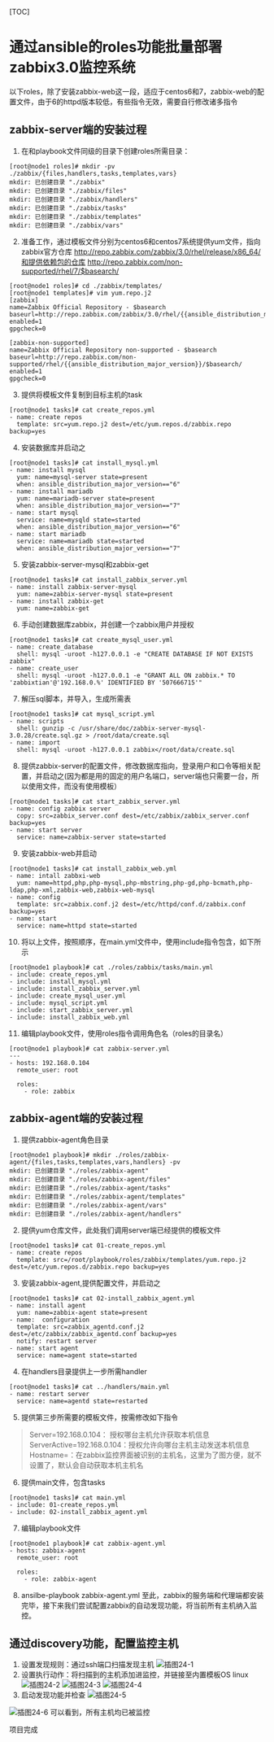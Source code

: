 [TOC]
# 通过ansible的roles功能批量部署zabbix3.0监控系统
以下roles，除了安装zabbix-web这一段，适应于centos6和7，zabbix-web的配置文件，由于6的httpd版本较低，有些指令无效，需要自行修改诸多指令
## zabbix-server端的安装过程
1. 在和playbook文件同级的目录下创建roles所需目录：
```
[root@node1 roles]# mkdir -pv ./zabbix/{files,handlers,tasks,templates,vars}
mkdir: 已创建目录 "./zabbix"
mkdir: 已创建目录 "./zabbix/files"
mkdir: 已创建目录 "./zabbix/handlers"
mkdir: 已创建目录 "./zabbix/tasks"
mkdir: 已创建目录 "./zabbix/templates"
mkdir: 已创建目录 "./zabbix/vars"
```
2. 准备工作，通过模板文件分别为centos6和centos7系统提供yum文件，指向zabbix官方仓库 http://repo.zabbix.com/zabbix/3.0/rhel/release/x86_64/和提供依赖包的仓库 http://repo.zabbix.com/non-supported/rhel/7/$basearch/
```
[root@node1 roles]# cd ./zabbix/templates/
[root@node1 templates]# vim yum.repo.j2
[zabbix]
name=Zabbix Official Repository - $basearch
baseurl=http://repo.zabbix.com/zabbix/3.0/rhel/{{ansible_distribution_major_version}}/$basearch/
enabled=1
gpgcheck=0

[zabbix-non-supported]
name=Zabbix Official Repository non-supported - $basearch
baseurl=http://repo.zabbix.com/non-supported/rhel/{{ansible_distribution_major_version}}/$basearch/
enabled=1
gpgcheck=0
```
3. 提供将模板文件复制到目标主机的task
```
[root@node1 tasks]# cat create_repos.yml 
- name: create repos
  template: src=yum.repo.j2 dest=/etc/yum.repos.d/zabbix.repo backup=yes
```
4. 安装数据库并启动之
```
[root@node1 tasks]# cat install_mysql.yml
- name: install mysql
  yum: name=mysql-server state=present
  when: ansible_distribution_major_version=="6"
- name: install mariadb
  yum: name=mariadb-server state=present
  when: ansible_distribution_major_version=="7"
- name: start mysql
  service: name=mysqld state=started
  when: ansible_distribution_major_version=="6"
- name: start mariadb
  service: name=mariadb state=started
  when: ansible_distribution_major_version=="7"
```
5. 安装zabbix-server-mysql和zabbix-get
```
[root@node1 tasks]# cat install_zabbix_server.yml
- name: install zabbix-server-mysql
  yum: name=zabbix-server-mysql state=present
- name: install zabbix-get
  yum: name=zabbix-get
```
6. 手动创建数据库zabbix，并创建一个zabbix用户并授权
```
[root@node1 tasks]# cat create_mysql_user.yml
- name: create_database
  shell: mysql -uroot -h127.0.0.1 -e "CREATE DATABASE IF NOT EXISTS zabbix"
- name: create_user
  shell: mysql -uroot -h127.0.0.1 -e "GRANT ALL ON zabbix.* TO 'zabbixtian'@'192.168.0.%' IDENTIFIED BY '507666715'"
```
7. 解压sql脚本，并导入，生成所需表
```
[root@node1 tasks]# cat mysql_script.yml
- name: scripts
  shell: gunzip -c /usr/share/doc/zabbix-server-mysql-3.0.28/create.sql.gz > /root/data/create.sql
- name: import
  shell: mysql -uroot -h127.0.0.1 zabbix</root/data/create.sql
```
8. 提供zabbix-server的配置文件，修改数据库指向，登录用户和口令等相关配置，并启动之(因为都是用的固定的用户名端口，server端也只需要一台，所以使用文件，而没有使用模板）
```
[root@node1 tasks]# cat start_zabbix_server.yml 
- name: config zabbix server
  copy: src=zabbix_server.conf dest=/etc/zabbix/zabbix_server.conf backup=yes
- name: start server
  service: name=zabbix-server state=started
```
9. 安装zabbix-web并启动
```
[root@node1 tasks]# cat install_zabbix_web.yml
- name: intall zabbxi-web
  yum: name=httpd,php,php-mysql,php-mbstring,php-gd,php-bcmath,php-ldap,php-xml,zabbix-web,zabbix-web-mysql
- name: config
  template: src=zabbix.conf.j2 dest=/etc/httpd/conf.d/zabbix.conf backup=yes
- name: start
  service: name=httpd state=started
```
10. 将以上文件，按照顺序，在main.yml文件中，使用include指令包含，如下所示
```
[root@node1 playbook]# cat ./roles/zabbix/tasks/main.yml 
- include: create_repos.yml
- include: install_mysql.yml
- include: install_zabbix_server.yml
- include: create_mysql_user.yml
- include: mysql_script.yml
- include: start_zabbix_server.yml
- include: install_zabbix_web.yml
```
11. 编辑playbook文件，使用roles指令调用角色名（roles的目录名）
```
[root@node1 playbook]# cat zabbix-server.yml 
---
- hosts: 192.168.0.104
  remote_user: root

  roles: 
    - role: zabbix
```

## zabbix-agent端的安装过程
1. 提供zabbix-agent角色目录
```
[root@node1 playbook]# mkdir ./roles/zabbix-agent/{files,tasks,templates,vars,handlers} -pv
mkdir: 已创建目录 "./roles/zabbix-agent"
mkdir: 已创建目录 "./roles/zabbix-agent/files"
mkdir: 已创建目录 "./roles/zabbix-agent/tasks"
mkdir: 已创建目录 "./roles/zabbix-agent/templates"
mkdir: 已创建目录 "./roles/zabbix-agent/vars"
mkdir: 已创建目录 "./roles/zabbix-agent/handlers"
```
2. 提供yum仓库文件，此处我们调用server端已经提供的模板文件
```
[root@node1 tasks]# cat 01-create_repos.yml
- name: create repos
  template: src=/root/playbook/roles/zabbix/templates/yum.repo.j2 dest=/etc/yum.repos.d/zabbix.repo backup=yes
```
3. 安装zabbix-agent,提供配置文件，并启动之
```
[root@node1 tasks]# cat 02-install_zabbix_agent.yml
- name: install agent
  yum: name=zabbix-agent state=present 
- name:  configuration
  template: src=zabbix_agentd.conf.j2 dest=/etc/zabbix/zabbix_agentd.conf backup=yes
  notify: restart server
- name: start agent
  service: name=agent state=started
```
4. 在handlers目录提供上一步所需handler
```
[root@node1 tasks]# cat ../handlers/main.yml
- name: restart server
  service: name=agentd state=restarted
```
5. 提供第三步所需要的模板文件，按需修改如下指令
> Server=192.168.0.104： 授权哪台主机允许获取本机信息
> ServerActive=192.168.0.104：授权允许向哪台主机主动发送本机信息
> Hostname=：在zabbix监控界面被识别的主机名，这里为了图方便，就不设置了，默认会自动获取本机主机名

6. 提供main文件，包含tasks
```
[root@node1 tasks]# cat main.yml
- include: 01-create_repos.yml
- include: 02-install_zabbix_agent.yml
```
7. 编辑playbook文件
```
[root@node1 playbook]# cat zabbix-agent.yml
- hosts: zabbix-agent
  remote_user: root
 
  roles: 
    - role: zabbix-agent
```
8. ansilbe-playbook  zabbix-agent.yml
至此，zabbix的服务端和代理端都安装完毕，接下来我们尝试配置zabbix的自动发现功能，将当前所有主机纳入监控。

## 通过discovery功能，配置监控主机
1. 设置发现规则：通过ssh端口扫描发现主机
![插图24-1](en-resource://database/1744:0)
2. 设置执行动作：将扫描到的主机添加进监控，并链接至内置模板OS linux
![插图24-2](en-resource://database/1746:0)
![插图24-3](en-resource://database/1748:0)
![插图24-4](en-resource://database/1750:0)
4. 启动发现功能并检查
![插图24-5](en-resource://database/1752:0)

![插图24-6](en-resource://database/1754:0)
可以看到，所有主机均已被监控

项目完成

